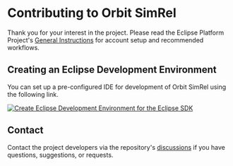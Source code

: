 # Contributing to Orbit SimRel

Thank you for your interest in the project.
Please read the Eclipse Platform Project's [General Instructions](https://github.com/eclipse-platform/.github/blob/main/CONTRIBUTING.md)
for account setup and recommended workflows.


## Creating an Eclipse Development Environment

You can set up a pre-configured IDE for development of Orbit SimRel using the following link.

[![Create Eclipse Development Environment for the Eclipse SDK](https://download.eclipse.org/oomph/www/setups/svg/Orbit_SimRel.svg)](https://www.eclipse.org/setups/installer/?url=https://raw.githubusercontent.com/eclipse-orbit/orbit-simrel/main/OrbitSimRelConfiguration.setup&show=true "Click to open Eclipse-Installer Auto Launch or drag onto your running installer's title area")


## Contact

Contact the project developers via the repository's [discussions](https://github.com/eclipse-orbit/orbit-simrel/discussions) if you have questions, suggestions, or requests.
